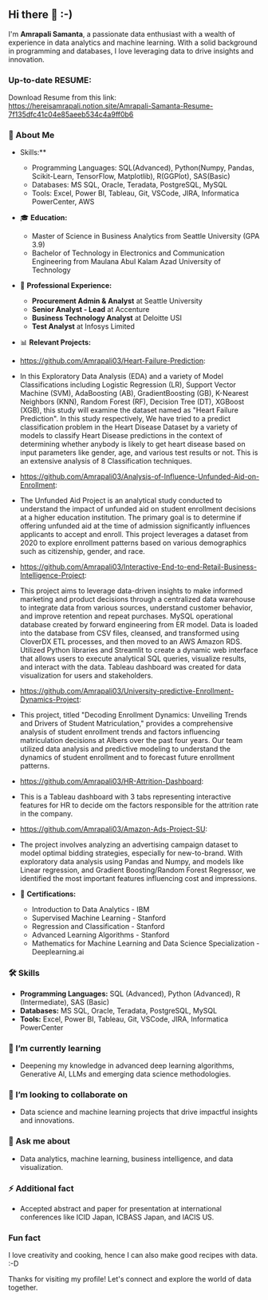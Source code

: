 ## Hi there 👋 :-)

I'm **Amrapali Samanta**, a passionate data enthusiast with a wealth of experience in data analytics and machine learning. With a solid background in programming and databases, I love leveraging data to drive insights and innovation. 

### Up-to-date RESUME:
Download Resume from this link:
https://hereisamrapali.notion.site/Amrapali-Samanta-Resume-7f135dfc41c04e85aeeb534c4a9ff0b6

### 🌟 About Me
- Skills:**
  - Programming Languages: SQL(Advanced), Python(Numpy, Pandas, Scikit-Learn, TensorFlow, Matplotlib), R(GGPlot), SAS(Basic)
  - Databases: MS SQL, Oracle, Teradata, PostgreSQL, MySQL
  - Tools: Excel, Power BI, Tableau, Git, VSCode, JIRA, Informatica PowerCenter, AWS

- 🎓 **Education:** 
  - Master of Science in Business Analytics from Seattle University (GPA 3.9)
  - Bachelor of Technology in Electronics and Communication Engineering from Maulana Abul Kalam Azad University of Technology


- 💼 **Professional Experience:** 
  - **Procurement Admin & Analyst** at Seattle University
  - **Senior Analyst - Lead** at Accenture
  - **Business Technology Analyst** at Deloitte USI
  - **Test Analyst** at Infosys Limited

- 📊 **Relevant Projects:**
- https://github.com/Amrapali03/Heart-Failure-Prediction:
- In this Exploratory Data Analysis (EDA) and a variety of Model Classifications including Logistic Regression (LR), Support Vector Machine (SVM), AdaBoosting (AB), GradientBoosting (GB), K-Nearest Neighbors (KNN), Random Forest (RF), Decision Tree (DT), XGBoost (XGB), this study will examine the dataset named as "Heart Failure Prediction". In this study respectively, We have tried to a predict classification problem in the Heart Disease Dataset by a variety of models to classify Heart Disease predictions in the context of determining whether anybody is likely to get heart disease based on input parameters like gender, age, and various test results or not.
This is an extensive analysis of 8 Classification techniques.

- https://github.com/Amrapali03/Analysis-of-Influence-Unfunded-Aid-on-Enrollment:
- The Unfunded Aid Project is an analytical study conducted to understand the impact of unfunded aid on student enrollment decisions at a higher education institution. The primary goal is to determine if offering unfunded aid at the time of admission significantly influences applicants to accept and enroll. This project leverages a dataset from 2020 to explore enrollment patterns based on various demographics such as citizenship, gender, and race.
  
- https://github.com/Amrapali03/Interactive-End-to-end-Retail-Business-Intelligence-Project:
- This project aims to leverage data-driven insights to make informed marketing and product decisions through a centralized data warehouse to integrate data from various sources, understand customer behavior, and improve retention and repeat purchases. MySQL operational database created by forward engineering from ER model. Data is loaded into the database from CSV files, cleansed, and transformed using CloverDX ETL processes, and then moved to an AWS Amazon RDS. Utilized Python libraries and Streamlit to create a dynamic web interface that allows users to execute analytical SQL queries, visualize results, and interact with the data. Tableau dashboard was created for data visualization for users and stakeholders.
  
- https://github.com/Amrapali03/University-predictive-Enrollment-Dynamics-Project:
- This project, titled "Decoding Enrollment Dynamics: Unveiling Trends and Drivers of Student Matriculation," provides a comprehensive analysis of student enrollment trends and factors influencing matriculation decisions at Albers over the past four years. Our team utilized data analysis and predictive modeling to understand the dynamics of student enrollment and to forecast future enrollment patterns.

- https://github.com/Amrapali03/HR-Attrition-Dashboard:
- This is a Tableau dashboard with 3 tabs representing interactive features for HR to decide om the factors responsible for the attrition rate in the company.

- https://github.com/Amrapali03/Amazon-Ads-Project-SU:
- The project involves analyzing an advertising campaign dataset to model optimal bidding strategies, especially for new-to-brand. With exploratory data analysis using Pandas and Numpy, and models like Linear regression, and Gradient Boosting/Random Forest Regressor, we identified the most important features influencing cost and impressions.

- 📜 **Certifications:** 
  - Introduction to Data Analytics - IBM
  - Supervised Machine Learning - Stanford
  - Regression and Classification - Stanford
  - Advanced Learning Algorithms - Stanford
  - Mathematics for Machine Learning and Data Science Specialization - Deeplearning.ai

### 🛠️ Skills
- **Programming Languages:** SQL (Advanced), Python (Advanced), R (Intermediate), SAS (Basic)
- **Databases:** MS SQL, Oracle, Teradata, PostgreSQL, MySQL
- **Tools:** Excel, Power BI, Tableau, Git, VSCode, JIRA, Informatica PowerCenter

### 🌱 I’m currently learning
- Deepening my knowledge in advanced deep learning algorithms, Generative AI, LLMs and emerging data science methodologies.

### 👯 I’m looking to collaborate on
- Data science and machine learning projects that drive impactful insights and innovations.

### 💬 Ask me about
- Data analytics, machine learning, business intelligence, and data visualization.

### ⚡ Additional fact
- Accepted abstract and paper for presentation at international conferences like ICID Japan, ICBASS Japan, and IACIS US.

### Fun fact
I love creativity and cooking, hence I can also make good recipes with data. :-D

Thanks for visiting my profile! Let's connect and explore the world of data together.

